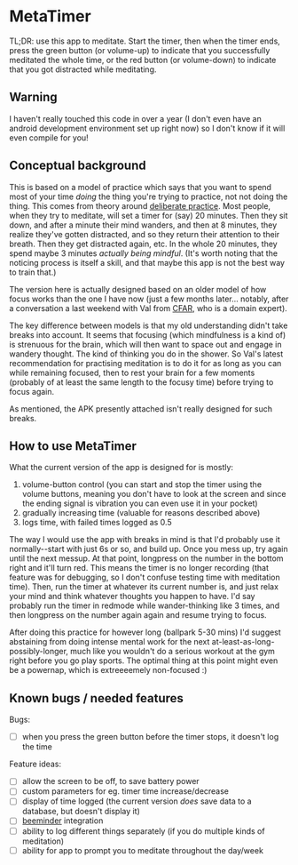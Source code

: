 # MetaTimer

TL;DR: use this app to meditate. Start the timer, then when the timer ends, press the green button (or volume-up) to indicate that you successfully meditated the whole time, or the red button (or volume-down) to indicate that you got distracted while meditating.

## Warning

I haven't really touched this code in over a year (I don't even have an android development environment set up right now) so I don't know if it will even compile for you!

## Conceptual background

This is based on a model of practice which says that you want to spend most of your time *doing* the thing you're trying to practice, not not doing the thing. This comes from theory around [deliberate practice](http://malcolmocean.com/2013/06/flow-vs-deliberate-practice/). Most people, when they try to meditate, will set a timer for (say) 20 minutes. Then they sit down, and after a minute their mind wanders, and then at 8 minutes, they realize they've gotten distracted, and so they return their attention to their breath. Then they get distracted again, etc. In the whole 20 minutes, they spend maybe 3 minutes *actually being mindful*. (It's worth noting that the noticing process is itself a skill, and that maybe this app is not the best way to train that.)

The version here is actually designed based on an older model of how focus works than the one I have now (just a few months later... notably, after a conversation a last weekend with Val from [CFAR](http://rationality.org), who is a domain expert).

The key difference between models is that my old understanding didn't take breaks into account. It seems that focusing (which mindfulness is a kind of) is strenuous for the brain, which will then want to space out and engage in wandery thought. The kind of thinking you do in the shower. So Val's latest recommendation for practising meditation is to do it for as long as you can while remaining focused, then to rest your brain for a few moments (probably of at least the same length to the focusy time) before trying to focus again.

As mentioned, the APK presently attached isn't really designed for such breaks.

## How to use MetaTimer

What the current version of the app is designed for is mostly:

1. volume-button control (you can start and stop the timer using the volume buttons, meaning you don't have to look at the screen and since the ending signal is vibration you can even use it in your pocket)
2. gradually increasing time (valuable for reasons described above)
3. logs time, with failed times logged as 0.5

The way I would use the app with breaks in mind is that I'd probably use it normally--start with just 6s or so, and build up. Once you mess up, try again until the next messup. At that point, longpress on the number in the bottom right and it'll turn red. This means the timer is no longer recording (that feature was for debugging, so I don't confuse testing time with meditation time). Then, run the timer at whatever its current number is, and just relax your mind and think whatever thoughts you happen to have. I'd say probably run the timer in redmode while wander-thinking like 3 times, and then longpress on the number again again and resume trying to focus.

After doing this practice for however long (ballpark 5-30 mins) I'd suggest abstaining from doing intense mental work for the next at-least-as-long-possibly-longer, much like you wouldn't do a serious workout at the gym right before you go play sports. The optimal thing at this point might even be a powernap, which is extreeeemely non-focused :)

## Known bugs / needed features

Bugs:

- [ ] when you press the green button before the timer stops, it doesn't log the time

Feature ideas:

- [ ] allow the screen to be off, to save battery power
- [ ] custom parameters for eg. timer time increase/decrease
- [ ] display of time logged (the current version *does* save data to a database, but doesn't display it)
- [ ]  [beeminder](https://www.beeminder.com/api) integration
- [ ] ability to log different things separately (if you do multiple kinds of meditation)
- [ ] ability for app to prompt you to meditate throughout the day/week